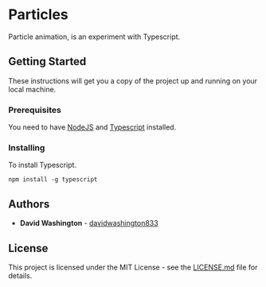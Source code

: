# Particles

Particle animation, is an experiment with Typescript.

## Getting Started

These instructions will get you a copy of the project up and running on your local machine.

### Prerequisites

You need to have [NodeJS](https://nodejs.org/en/) and [Typescript](https://www.typescriptlang.org/) installed.

### Installing

To install Typescript.
```
npm install -g typescript
```

## Authors

* **David Washington** - [davidwashington833](https://github.com/DavidWashington833)

## License

This project is licensed under the MIT License - see the [LICENSE.md](LICENSE.md) file for details.